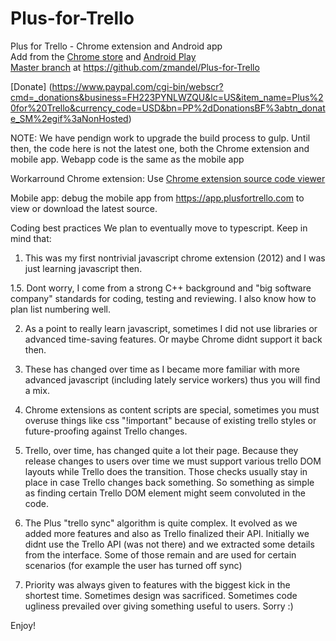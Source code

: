 Plus-for-Trello
===============

Plus for Trello - Chrome extension and Android app<br>
Add from the [Chrome store](https://chrome.google.com/webstore/detail/plus-for-trello-time-trac/gjjpophepkbhejnglcmkdnncmaanojkf?hl=en) and [Android Play](https://play.google.com/store/apps/details?id=com.zigmandel.plusfortrello) <br>
[Master branch](https://github.com/zmandel/Plus-for-Trello) at https://github.com/zmandel/Plus-for-Trello

[Donate] (https://www.paypal.com/cgi-bin/webscr?cmd=_donations&business=FH223PYNLWZQU&lc=US&item_name=Plus%20for%20Trello&currency_code=USD&bn=PP%2dDonationsBF%3abtn_donate_SM%2egif%3aNonHosted)

NOTE: We have pendign work to upgrade the build process to gulp. Until then, the code here is not the latest one, both the Chrome extension and mobile app. Webapp code is the same as the mobile app

Workarround
Chrome extension: Use [Chrome extension source code viewer](https://chrome.google.com/webstore/detail/chrome-extension-source-v/jifpbeccnghkjeaalbbjmodiffmgedin)

Mobile app: debug the mobile app from https://app.plusfortrello.com to view or download the latest source.

Coding best practices
We plan to eventually move to typescript. Keep in mind that:

1. This was my first nontrivial javascript chrome extension (2012) and I was just learning javascript then.

1.5. Dont worry, I come from a strong C++ background and "big software company" standards for coding, testing and reviewing. I also know how to plan list numbering well.

2. As a point to really learn javascript, sometimes I did not use libraries or advanced time-saving features. Or maybe Chrome didnt support it back then.

3. These has changed over time as I became more familiar with more advanced javascript (including lately service workers) thus you will find a mix.

4. Chrome extensions as content scripts are special, sometimes you must overuse things like css "!important" because of existing trello styles or future-proofing against Trello changes.

5. Trello, over time, has changed quite a lot their page. Because they release changes to users over time we must support various trello DOM layouts while Trello does the transition. Those checks usually stay in place in case Trello changes back something. So something as simple as finding certain Trello DOM element might seem convoluted in the code.

6. The Plus "trello sync" algorithm is quite complex. It evolved as we added more features and also as Trello finalized their API. Initially we didnt use the Trello API (was not there) and we extracted some details from the interface. Some of those remain and are used for certain scenarios (for example the user has turned off sync)

7. Priority was always given to features with the biggest kick in the shortest time. Sometimes design was sacrificed. Sometimes code ugliness prevailed over giving something useful to users. Sorry :)

Enjoy!

